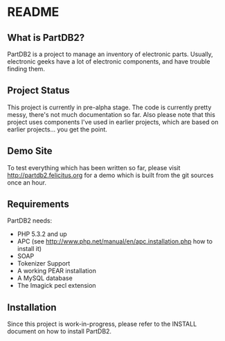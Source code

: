 README
======

What is PartDB2?
----------------

PartDB2 is a project to manage an inventory of electronic parts. Usually, electronic geeks have a lot of electronic
components, and have trouble finding them.

Project Status
--------------

This project is currently in pre-alpha stage. The code is currently pretty messy, there's not much documentation so far.
Also please note that this project uses components I've used in earlier projects, which are based on earlier projects...
you get the point. 

Demo Site
---------

To test everything which has been written so far, please visit http://partdb2.felicitus.org for a demo which is built
from the git sources once an hour.

Requirements
------------

PartDB2 needs:
* PHP 5.3.2 and up
* APC (see http://www.php.net/manual/en/apc.installation.php how to install it)
* SOAP
* Tokenizer Support
* A working PEAR installation
* A MySQL database
* The Imagick pecl extension

Installation
------------

Since this project is work-in-progress, please refer to the INSTALL document on how to install PartDB2.